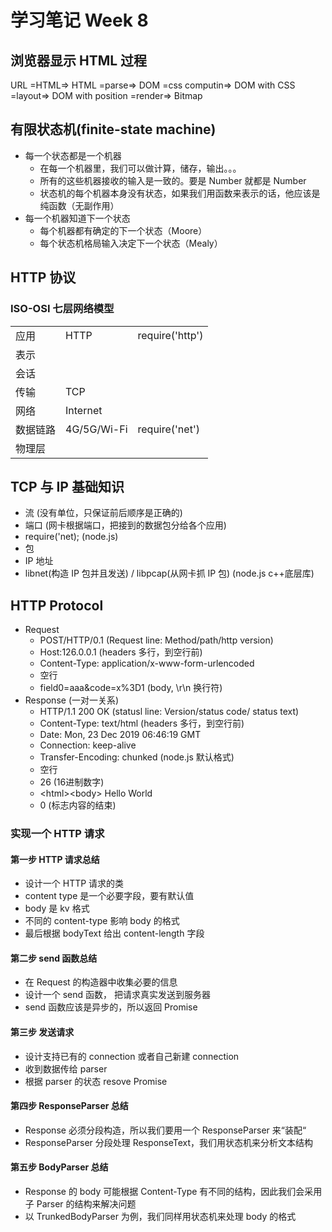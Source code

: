 # 学习笔记 Week 8

## 浏览器显示 HTML 过程

URL =HTML=> HTML =parse=> DOM =css computin=> DOM with CSS =layout=> DOM with position =render=> Bitmap

## 有限状态机(finite-state machine)

* 每一个状态都是一个机器
  * 在每一个机器里，我们可以做计算，储存，输出。。。
  * 所有的这些机器接收的输入是一致的。要是 Number 就都是 Number
  * 状态机的每个机器本身没有状态，如果我们用函数来表示的话，他应该是纯函数（无副作用）
* 每一个机器知道下一个状态
  * 每个机器都有确定的下一个状态（Moore）
  * 每个状态机格局输入决定下一个状态（Mealy）

## HTTP 协议

### ISO-OSI 七层网络模型

||||
|-|-|-|
|应用|HTTP|require('http')|
|表示|||
|会话|||
|传输|TCP||
|网络|Internet||
|数据链路|4G/5G/Wi-Fi|require('net')|
|物理层|||

## TCP 与 IP 基础知识

* 流 (没有单位，只保证前后顺序是正确的)
* 端口 (网卡根据端口，把接到的数据包分给各个应用)
* require('net); (node.js)
* 包
* IP 地址
* libnet(构造 IP 包并且发送) / libpcap(从网卡抓 IP 包) (node.js c++底层库)

## HTTP Protocol

* Request
  * POST/HTTP/0.1 (Request line: Method/path/http version)
  * Host:126.0.0.1 (headers 多行，到空行前)
  * Content-Type: application/x-www-form-urlencoded
  * 空行
  * field0=aaa&code=x%3D1 (body, \r\n 换行符)
* Response (一对一关系)
  * HTTP/1.1 200 OK (statusl line: Version/status code/ status text)
  * Content-Type: text/html (headers 多行，到空行前)
  * Date: Mon, 23 Dec 2019 06:46:19 GMT
  * Connection: keep-alive
  * Transfer-Encoding: chunked (node.js 默认格式)
  * 空行
  * 26 (16进制数字)
  * \<html>\<body> Hello World </body></html>
  * 0 (标志内容的结束)

### 实现一个 HTTP 请求

#### 第一步 HTTP 请求总结

* 设计一个 HTTP 请求的类
* content type 是一个必要字段，要有默认值
* body 是 kv 格式
* 不同的 content-type 影响 body 的格式
* 最后根据 bodyText 给出 content-length 字段

#### 第二步 send 函数总结

* 在 Request 的构造器中收集必要的信息
* 设计一个 send 函数， 把请求真实发送到服务器
* send 函数应该是异步的，所以返回 Promise

#### 第三步 发送请求

* 设计支持已有的 connection 或者自己新建 connection
* 收到数据传给 parser
* 根据 parser 的状态 resove Promise

#### 第四步 ResponseParser 总结

* Response 必须分段构造，所以我们要用一个 ResponseParser 来“装配“
* ResponseParser 分段处理 ResponseText，我们用状态机来分析文本结构

#### 第五步 BodyParser 总结

* Response 的 body 可能根据 Content-Type 有不同的结构，因此我们会采用子 Parser 的结构来解决问题
* 以 TrunkedBodyParser 为例，我们同样用状态机来处理 body 的格式
